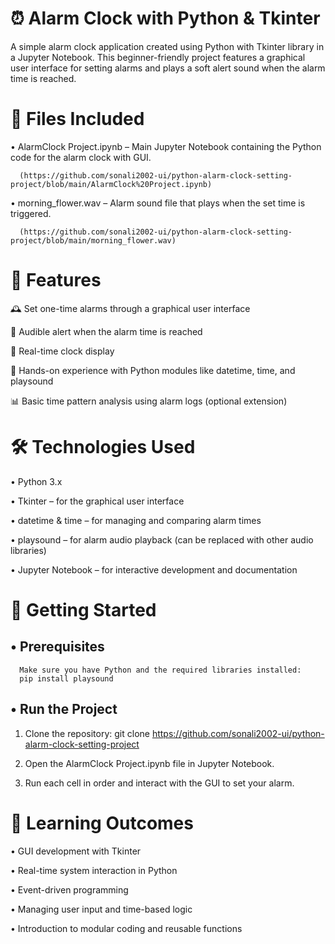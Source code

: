 # ⏰ Alarm Clock with Python & Tkinter

A simple alarm clock application created using Python with Tkinter library in a Jupyter Notebook. This beginner-friendly project features a graphical user interface for setting alarms and plays a soft alert sound when the alarm time is reached.



# 📁 Files Included

•	AlarmClock Project.ipynb – Main Jupyter Notebook containing the Python code for the alarm clock with GUI.

      (https://github.com/sonali2002-ui/python-alarm-clock-setting-project/blob/main/AlarmClock%20Project.ipynb)
      
      

•	morning_flower.wav – Alarm sound file that plays when the set time is triggered.
      
      (https://github.com/sonali2002-ui/python-alarm-clock-setting-project/blob/main/morning_flower.wav)
      
      


# 📌 Features

🕰️ Set one-time alarms through a graphical user interface

🔔 Audible alert when the alarm time is reached

📅 Real-time clock display

🧠 Hands-on experience with Python modules like datetime, time, and playsound

📊 Basic time pattern analysis using alarm logs (optional extension)



# 🛠️ Technologies Used

•	Python 3.x

•	Tkinter – for the graphical user interface

•	datetime & time – for managing and comparing alarm times

•	playsound – for alarm audio playback (can be replaced with other audio libraries)

•	Jupyter Notebook – for interactive development and documentation




# 🚀 Getting Started

## •	Prerequisites

      Make sure you have Python and the required libraries installed:
      pip install playsound

## •	Run the Project 

1. Clone the repository: git clone https://github.com/sonali2002-ui/python-alarm-clock-setting-project


2. Open the AlarmClock Project.ipynb file in Jupyter Notebook.


3. Run each cell in order and interact with the GUI to set your alarm.



# 🎯 Learning Outcomes

•	GUI development with Tkinter

•	Real-time system interaction in Python

•	Event-driven programming

•	Managing user input and time-based logic

•	Introduction to modular coding and reusable functions
